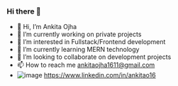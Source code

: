 ### Hi there 👋
- 👋 Hi, I’m Ankita Ojha
- 🔭 I’m currently working on private projects
- 👀 I’m interested in Fullstack/Frontend development
- 🌱 I’m currently learning MERN technology
- 💞️ I’m looking to collaborate on development projects
- 📫 How to reach me ankitaojha1611@gmail.com
- ![image](https://github.com/AnkitaO16/AnkitaO16/assets/55884619/92c681cd-b8ef-4a49-997a-6d84f0a4550d)
 https://www.linkedin.com/in/ankitao16
<!--
**AnkitaO16/AnkitaO16** is a ✨ _special_ ✨ repository because its `README.md` (this file) appears on your GitHub profile.

Here are some ideas to get you started:


- 🌱 I’m currently learning ...
- 👯 I’m looking to collaborate on ...
- 🤔 I’m looking for help with ...
- 💬 Ask me about ...
- 📫 How to reach me: ...
- 😄 Pronouns: ...
- ⚡ Fun fact: ...
-->
